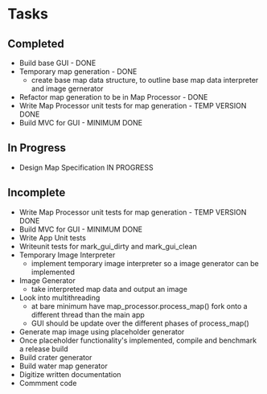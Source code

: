 # Tasks

## Completed

* Build base GUI - DONE
* Temporary map generation - DONE
    * create base map data structure, to outline base map data interpreter and image gernerator
* Refactor map generation to be in Map Processor - DONE
* Write Map Processor unit tests for map generation - TEMP VERSION DONE
* Build MVC for GUI - MINIMUM DONE

## In Progress
* Design Map Specification IN PROGRESS

## Incomplete
* Write Map Processor unit tests for map generation - TEMP VERSION DONE
* Build MVC for GUI - MINIMUM DONE
* Write App Unit tests
* Writeunit tests for mark_gui_dirty and mark_gui_clean
* Temporary Image Interpreter
    * implement temporary image interpreter so a image generator can be implemented
* Image Generator
    * take interpreted map data and output an image
* Look into multithreading
    * at bare minimum have map_processor.process_map() fork onto a different thread than the main app
    * GUI should be update over the different phases of process_map()
* Generate map image using placeholder generator
* Once placeholder functionality's implemented, compile and benchmark a release build 
* Build crater generator
* Build water map generator
* Digitize written documentation
* Commment code
